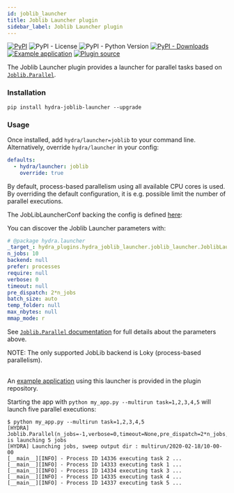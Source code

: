 ```yaml
---
id: joblib_launcher
title: Joblib Launcher plugin
sidebar_label: Joblib Launcher plugin
---
```

[![PyPI](https://img.shields.io/pypi/v/hydra-joblib-launcher)](https://pypi.org/project/hydra-joblib-launcher/)
![PyPI - License](https://img.shields.io/pypi/l/hydra-joblib-launcher)
![PyPI - Python Version](https://img.shields.io/pypi/pyversions/hydra-joblib-launcher)
[![PyPI - Downloads](https://img.shields.io/pypi/dm/hydra-joblib-launcher.svg)](https://pypistats.org/packages/hydra-joblib-launcher)
[![Example application](https://img.shields.io/badge/-Example%20application-informational)](https://github.com/facebookresearch/hydra/tree/master/plugins/hydra_joblib_launcher/example)
[![Plugin source](https://img.shields.io/badge/-Plugin%20source-informational)](https://github.com/facebookresearch/hydra/tree/master/plugins/hydra_joblib_launcher)

The Joblib Launcher plugin provides a launcher for parallel tasks based on [`Joblib.Parallel`](https://joblib.readthedocs.io/en/latest/parallel.html).

### Installation
```commandline
pip install hydra-joblib-launcher --upgrade
```

### Usage
Once installed, add `hydra/launcher=joblib` to your command line. Alternatively, override `hydra/launcher` in your config:

```yaml
defaults:
  - hydra/launcher: joblib
    override: true
```
By default, process-based parallelism using all available CPU cores is used. By overriding the default configuration, it is e.g. possible limit the number of parallel executions.

The JobLibLauncherConf backing the config is defined [here](https://github.com/facebookresearch/hydra/blob/master/plugins/hydra_joblib_launcher/hydra_plugins/hydra_joblib_launcher/config.py):

You can discover the Joblib Launcher parameters with:
```yaml title="$ python your_app.py hydra/launcher=joblib --cfg hydra -p hydra.launcher"
# @package hydra.launcher
_target_: hydra_plugins.hydra_joblib_launcher.joblib_launcher.JoblibLauncher
n_jobs: 10
backend: null
prefer: processes
require: null
verbose: 0
timeout: null
pre_dispatch: 2*n_jobs
batch_size: auto
temp_folder: null
max_nbytes: null
mmap_mode: r
```

See [`Joblib.Parallel` documentation](https://joblib.readthedocs.io/en/latest/parallel.html) for full details about the parameters above.

<div class="alert alert--info" role="alert">
NOTE: The only supported JobLib backend is Loky (process-based parallelism).
</div><br/>

An [example application](https://github.com/facebookresearch/hydra/tree/master/plugins/hydra_joblib_launcher/example) using this launcher is provided in the plugin repository.

Starting the app with `python my_app.py --multirun task=1,2,3,4,5` will launch five parallel executions:

```text
$ python my_app.py --multirun task=1,2,3,4,5
[HYDRA] Joblib.Parallel(n_jobs=-1,verbose=0,timeout=None,pre_dispatch=2*n_jobs,batch_size=auto,temp_folder=None,max_nbytes=None,mmap_mode=r,backend=loky) is launching 5 jobs
[HYDRA] Launching jobs, sweep output dir : multirun/2020-02-18/10-00-00
[__main__][INFO] - Process ID 14336 executing task 2 ...
[__main__][INFO] - Process ID 14333 executing task 1 ...
[__main__][INFO] - Process ID 14334 executing task 3 ...
[__main__][INFO] - Process ID 14335 executing task 4 ...
[__main__][INFO] - Process ID 14337 executing task 5 ...
```

